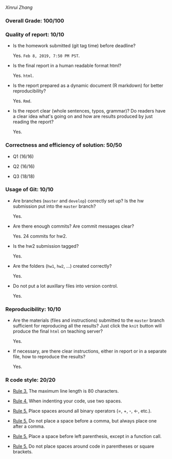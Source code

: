 *Xinrui Zhang* 

### Overall Grade: 100/100

### Quality of report: 10/10

* Is the homework submitted (git tag time) before deadline?  

	Yes. `Feb 8, 2019, 7:50 PM PST`.

* Is the final report in a human readable format html? 

	Yes. `html`.

* Is the report prepared as a dynamic document (R markdown) for better reproducibility? 

	Yes. `Rmd`.

* Is the report clear (whole sentences, typos, grammar)? Do readers have a clear idea what's going on and how are results produced by just reading the report? 

	Yes. 

 
### Correctness and efficiency of solution: 50/50 

* Q1 (16/16)



* Q2  (16/16)




* Q3 (18/18)




	
### Usage of Git: 10/10

* Are branches (`master` and `develop`) correctly set up? Is the hw submission put into the `master` branch?

	Yes.

* Are there enough commits? Are commit messages clear? 

	Yes. 24 commits for hw2. 
	
* Is the hw2 submission tagged? 

	Yes.

* Are the folders (`hw1`, `hw2`, ...) created correctly? 

	Yes.


* Do not put a lot auxillary files into version control.  

	Yes. 
		
### Reproducibility: 10/10

-   Are the materials (files and instructions) submitted to the `master` branch sufficient for reproducing all the results? Just click the `knit` button will produce the final `html` on teaching server? 

  	Yes. 

-   If necessary, are there clear instructions, either in report or in a separate file, how to reproduce the results?

    Yes.

### R code style: 20/20

-   [Rule 3.](https://google.github.io/styleguide/Rguide.xml#linelength) The maximum line length is 80 characters. 


-   [Rule 4.](https://google.github.io/styleguide/Rguide.xml#indentation) When indenting your code, use two spaces.

-   [Rule 5.](https://google.github.io/styleguide/Rguide.xml#spacing) Place spaces around all binary operators (=, +, -, &lt;-, etc.).

-   [Rule 5.](https://google.github.io/styleguide/Rguide.xml#spacing) Do not place a space before a comma, but always place one after a comma. 

-   [Rule 5.](https://google.github.io/styleguide/Rguide.xml#spacing) Place a space before left parenthesis, except in a function call.

-   [Rule 5.](https://google.github.io/styleguide/Rguide.xml#spacing) Do not place spaces around code in parentheses or square brackets.
